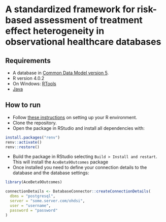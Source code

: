 # A standardized framework for risk-based assessment of treatment effect heterogeneity in observational healthcare databases

## Requirements

- A database in [Common Data Model version 5](https://github.com/OHDSI/CommonDataModel).
- R version 4.0.2
- On Windows: [RTools](https://cran.r-project.org/bin/windows/Rtools/)
- [Java](https://www.java.com/en/)

## How to run

- Follow [these instructions](https://ohdsi.github.io/Hades/rSetup.html) on setting up your R environment.
- Clone the repository.
- Open the package in RStudio and install all dependencies with:

```r
install.packages("renv")
renv::activate()
renv::restore()
```
- Build the package in RStudio selecting `Build > Install and restart`. This will install the `AceBeta9Outcomes` package
- Once installed you need to define your connection details to the database and the database settings:
```r
library(AceBeta9Outcomes)

connectionDetails <- DatabaseConnector::createConnectionDetails(
  dbms = "postgresql",
  server = "some.server.com/ohdsi",
  user = "username",
  password = "password"
)
```
